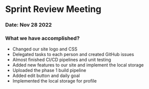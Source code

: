 # Sprint Review Meeting
### Date: Nov 28 2022
### What we have accomplished?
- Changed our site logo and CSS
- Delegated tasks to each person and created GitHub issues
- Almost finished CI/CD pipelines and unit testing
- Added new features to our site and implement the local storage
- Uploaded the phase 1 build pipeline
- Added edit button and daily goal
- Implemented the local storage for profile